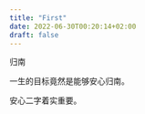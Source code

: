 ```yaml
---
title: "First"
date: 2022-06-30T00:20:14+02:00
draft: false
---
```


归南

一生的目标竟然是能够安心归南。

安心二字着实重要。
